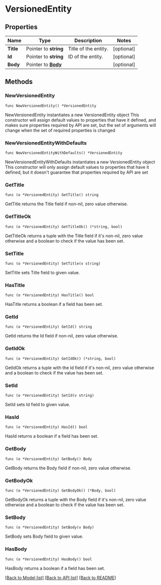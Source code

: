 # VersionedEntity

## Properties

Name | Type | Description | Notes
------------ | ------------- | ------------- | -------------
**Title** | Pointer to **string** | Title of the entity. | [optional] 
**Id** | Pointer to **string** | ID of the entity. | [optional] 
**Body** | Pointer to [**Body**](Body.md) |  | [optional] 

## Methods

### NewVersionedEntity

`func NewVersionedEntity() *VersionedEntity`

NewVersionedEntity instantiates a new VersionedEntity object
This constructor will assign default values to properties that have it defined,
and makes sure properties required by API are set, but the set of arguments
will change when the set of required properties is changed

### NewVersionedEntityWithDefaults

`func NewVersionedEntityWithDefaults() *VersionedEntity`

NewVersionedEntityWithDefaults instantiates a new VersionedEntity object
This constructor will only assign default values to properties that have it defined,
but it doesn't guarantee that properties required by API are set

### GetTitle

`func (o *VersionedEntity) GetTitle() string`

GetTitle returns the Title field if non-nil, zero value otherwise.

### GetTitleOk

`func (o *VersionedEntity) GetTitleOk() (*string, bool)`

GetTitleOk returns a tuple with the Title field if it's non-nil, zero value otherwise
and a boolean to check if the value has been set.

### SetTitle

`func (o *VersionedEntity) SetTitle(v string)`

SetTitle sets Title field to given value.

### HasTitle

`func (o *VersionedEntity) HasTitle() bool`

HasTitle returns a boolean if a field has been set.

### GetId

`func (o *VersionedEntity) GetId() string`

GetId returns the Id field if non-nil, zero value otherwise.

### GetIdOk

`func (o *VersionedEntity) GetIdOk() (*string, bool)`

GetIdOk returns a tuple with the Id field if it's non-nil, zero value otherwise
and a boolean to check if the value has been set.

### SetId

`func (o *VersionedEntity) SetId(v string)`

SetId sets Id field to given value.

### HasId

`func (o *VersionedEntity) HasId() bool`

HasId returns a boolean if a field has been set.

### GetBody

`func (o *VersionedEntity) GetBody() Body`

GetBody returns the Body field if non-nil, zero value otherwise.

### GetBodyOk

`func (o *VersionedEntity) GetBodyOk() (*Body, bool)`

GetBodyOk returns a tuple with the Body field if it's non-nil, zero value otherwise
and a boolean to check if the value has been set.

### SetBody

`func (o *VersionedEntity) SetBody(v Body)`

SetBody sets Body field to given value.

### HasBody

`func (o *VersionedEntity) HasBody() bool`

HasBody returns a boolean if a field has been set.


[[Back to Model list]](../README.md#documentation-for-models) [[Back to API list]](../README.md#documentation-for-api-endpoints) [[Back to README]](../README.md)


